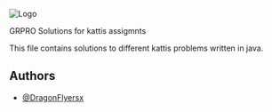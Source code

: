 
![Logo](https://github.com/user-attachments/assets/b2d26563-7c1e-4281-9858-905d21d91084)

GRPRO Solutions for kattis assigmnts

This file contains solutions to different kattis problems written in java.

## Authors

- [@DragonFlyersx](https://www.github.com/DragonFlyersx)

